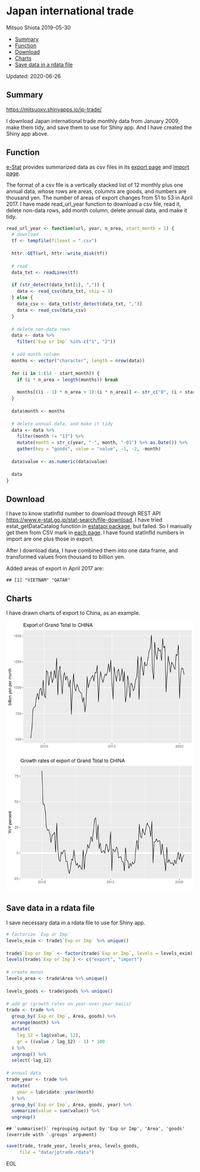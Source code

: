 Japan international trade
================
Mitsuo Shiota
2019-05-30

  - [Summary](#summary)
  - [Function](#function)
  - [Download](#download)
  - [Charts](#charts)
  - [Save data in a rdata file](#save-data-in-a-rdata-file)

Updated: 2020-06-26

## Summary

<https://mitsuoxv.shinyapps.io/jp-trade/>

I download Japan international trade monthly data from January 2009,
make them tidy, and save them to use for Shiny app. And I have created
the Shiny app above.

## Function

[e-Stat](https://www.e-stat.go.jp/en) provides summarized data as csv
files in its [export
page](https://www.e-stat.go.jp/stat-search/files?page=1&layout=datalist&toukei=00350300&bunya_l=16&tstat=000001013137&cycle=1&tclass1=000001013260&tclass2=000001013261&second2=1)
and [import
page](https://www.e-stat.go.jp/stat-search/files?page=1&layout=datalist&toukei=00350300&bunya_l=16&tstat=000001013137&cycle=1&tclass1=000001013260&tclass2=000001013262&second2=1).

The format of a csv file is a vertically stacked list of 12 monthly plus
one annual data, whose rows are areas, columns are goods, and numbers
are thousand yen. The number of areas of export changes from 51 to 53 in
April 2017. I have made read\_url\_year function to download a csv file,
read it, delete non-data rows, add month column, delete annual data, and
make it tidy.

``` r
read_url_year <- function(url, year, n_area, start_month = 1) {
  # download
  tf <- tempfile(fileext = ".csv")
  
  httr::GET(url, httr::write_disk(tf))
  
  # read
  data_txt <- readLines(tf)
  
  if (str_detect(data_txt[1], ",")) {
    data <- read_csv(data_txt, skip = 1)
  } else {
    data_csv <- data_txt[str_detect(data_txt, ",")]
    data <- read_csv(data_csv)
  }

  # delete non-data rows
  data <- data %>% 
    filter(`Exp or Imp` %in% c("1", "2"))
  
  # add month column
  months <- vector("character", length = nrow(data))
  
  for (i in 1:(14 - start_month)) {
    if (i * n_area > length(months)) break
    
    months[((i - 1) * n_area + 1):(i * n_area)] <- str_c("0", (i + start_month - 1)) %>% str_sub(start = -2L)
  }
  
  data$month <- months
  
  # delete annual data, and make it tidy
  data <- data %>% 
    filter(month != "13") %>% 
    mutate(month = str_c(year, "-", month, "-01") %>% as.Date()) %>% 
    gather(key = "goods", value = "value", -1, -2, -month)
  
  data$value <- as.numeric(data$value)
  
  data
}
```

## Download

I have to know statInfId number to download through REST API
<https://www.e-stat.go.jp/stat-search/file-download>. I have tried
estat\_getDataCatalog function in [estatapi
package](https://cran.rstudio.com/web/packages/estatapi/estatapi.pdf),
but failed. So I manually get them from CSV mark in [each
page](https://www.e-stat.go.jp/stat-search/files?page=1&layout=datalist&toukei=00350300&bunya_l=16&tstat=000001013137&cycle=1&year=20190&month=12040604&tclass1=000001013260&tclass2=000001013261&result_back=1&second2=1).
I have found statInfId numbers in import are one plus those in export.

After I download data, I have combined them into one data frame, and
transformed values from thousand to billion yen.

Added areas of export in April 2017 are:

    ## [1] "VIETNAM" "QATAR"

## Charts

I have drawn charts of export to China, as an example.

![](README_files/figure-gfm/charts-1.png)<!-- -->![](README_files/figure-gfm/charts-2.png)<!-- -->

## Save data in a rdata file

I save necessary data in a rdata file to use for Shiny app.

``` r
# factorize `Exp or Imp`
levels_exim <- trade$`Exp or Imp` %>% unique()

trade$`Exp or Imp` <- factor(trade$`Exp or Imp`, levels = levels_exim)
levels(trade$`Exp or Imp`) <- c("export", "import")

# create menus
levels_area <- trade$Area %>% unique()

levels_goods <- trade$goods %>% unique()

# add gr (growth rates on year-over-year basis)
trade <- trade %>% 
  group_by(`Exp or Imp`, Area, goods) %>% 
  arrange(month) %>% 
  mutate(
    lag_12 = lag(value, 12),
    gr = ((value / lag_12) - 1) * 100
  ) %>% 
  ungroup() %>% 
  select(-lag_12)

# annual data
trade_year <- trade %>% 
  mutate(
    year = lubridate::year(month)
  ) %>% 
  group_by(`Exp or Imp`, Area, goods, year) %>% 
  summarize(value = sum(value)) %>% 
  ungroup()
```

    ## `summarise()` regrouping output by 'Exp or Imp', 'Area', 'goods' (override with `.groups` argument)

``` r
save(trade, trade_year, levels_area, levels_goods,
     file = "data/jptrade.rdata")
```

EOL
